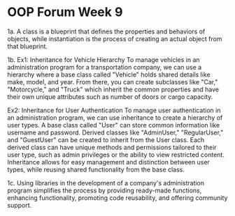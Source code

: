 # OOP Forum Week 9

1a. 
A class is a blueprint that defines the properties and behaviors of objects, while instantiation is the process of creating an actual object from that blueprint.


1b.
Ex1: Inheritance for Vehicle Hierarchy
To manage vehicles in an administration program for a transportation company, we can use a hierarchy where a base class called "Vehicle" holds shared details like make, model, and year. From there, you can create subclasses like "Car," "Motorcycle," and "Truck" which inherit the common properties and have their own unique attributes such as number of doors or cargo capacity.

Ex2: Inheritance for User Authentication
To manage user authentication in an administration program, we can use inheritance to create a hierarchy of user types. A base class called "User" can store common information like username and password. Derived classes like "AdminUser," "RegularUser," and "GuestUser" can be created to inherit from the User class. Each derived class can have unique methods and permissions tailored to their user type, such as admin privileges or the ability to view restricted content. Inheritance allows for easy management and distinction between user types, while reusing shared functionality from the base class.


1c. 
Using libraries in the development of a company's administration program simplifies the process by providing ready-made functions, enhancing functionality, promoting code reusability, and offering community support.
